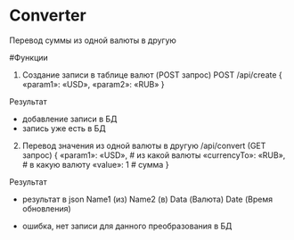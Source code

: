 # Converter

Перевод суммы из одной валюты в другую 

#Функции 

1. Создание записи в таблице валют (POST запрос)
POST /api/create
{
    «param1»: «USD»,
    «param2»: «RUB»
}

Результат
- добавление записи в БД
- запись уже есть в БД


2. Перевод значения из одной валюты в другую
/api/convert (GET запрос)
{
    «param1»: «USD», # из какой валюты 
    «currencyTo»: «RUB», # в какую валюту 
    «value»:  1  # сумма 
}

Результат
- результат в json Name1 (из) Name2 (в) Data (Валюта) Date (Время обновления)

- ошибка, нет записи для данного преобразования в БД

